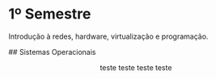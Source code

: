 # 1º Semestre
Introdução à redes, hardware, virtualização e programação.


<div style="width: 100%;margin: 0;padding:0">
  ## Sistemas Operacionais
  <p style="text-align: center;">teste teste teste teste</p>
</div>
